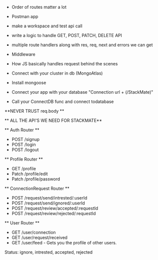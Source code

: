 - Order of routes matter a lot
- Postman app
- make a workspace and test api call

- write a logic to handle GET, POST, PATCH, DELETE API

- multiple route handlers along with res, req, next and errors we can get

- Middleware
- How JS basically handles request behind the scenes

- Connect with your cluster in db (MongoAtlas)
- Install mongoose
- Connect your app with your database "Connection url + (/StackMate)"
- Call your ConnectDB func and connect todatabase

**NEVER TRUST req.body **

** ALL THE API'S WE NEED FOR STACKMATE**

** Auth Router **
- POST /signup
- POST /login
- POST /logout


** Profile Router **
- GET /profile
- Patch /profile/edit
- Patch /profile/password

** ConnectionRequest Router **
- POST /request/send/intrested/:userId
- POST /request/send/ignored/:userId
- POST /request/review/accepted/:requestId
- POST /request/review/rejected/:requestId

** User Router **
- GET /user/connection
- GET /user/request/received
- GET /user/feed - Gets you the profile of other users.

Status: ignore, intrested, accepted, rejected


